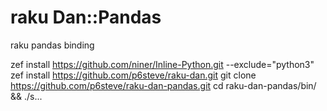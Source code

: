 # raku Dan::Pandas
raku pandas binding

zef install https://github.com/niner/Inline-Python.git --exclude="python3"
zef install https://github.com/p6steve/raku-dan.git
git clone https://github.com/p6steve/raku-dan-pandas.git
cd raku-dan-pandas/bin/ && ./s...
